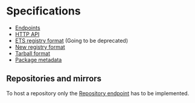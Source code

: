 # Specifications

  * [Endpoints](https://github.com/hexpm/specifications/blob/master/endpoints.md)
  * [HTTP API](https://github.com/hexpm/specifications/blob/master/http_api.md)
  * [ETS registry format](https://github.com/hexpm/specifications/blob/master/registry-v1.md) (Going to be deprecated)
  * [New registry format](https://github.com/hexpm/specifications/blob/master/registry-v2.md)
  * [Tarball format](https://github.com/hexpm/specifications/blob/master/package_tarball.md)
  * [Package metadata](https://github.com/hexpm/specifications/blob/master/package_metadata.md)

## Repositories and mirrors

To host a repository only the [Repository endpoint](https://github.com/hexpm/specifications/blob/master/endpoints.md#repository) has to be implemented.
